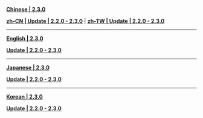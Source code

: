 **[Chinese | 2.3.0](https://autopatchcn.bhsr.com/client/cn/20240608161617_2zjrqfLT5RZmEzcR/PC/Chinese.zip)**

**[zh-CN | Update | 2.2.0 - 2.3.0](https://autopatchcn.bhsr.com/client/diff/hkrpg_cn/audio_zh-cn_2.2.0_2.3.0_hdiff_lARHmKlxgnlxDerc.zip)** | 
**[zh-TW | Update | 2.2.0 - 2.3.0](https://autopatchcn.bhsr.com/client/diff/hkrpg_cn/audio_zh-tw_2.2.0_2.3.0_hdiff_WndXLSLONtMaMrek.zip)**

---

**[English | 2.3.0](https://autopatchcn.bhsr.com/client/cn/20240608161617_2zjrqfLT5RZmEzcR/PC/English.zip)**

**[Update | 2.2.0 - 2.3.0](https://autopatchcn.bhsr.com/client/diff/hkrpg_cn/audio_en-us_2.2.0_2.3.0_hdiff_sYzOFJJydRWzPliE.zip)**

---

**[Japanese | 2.3.0](https://autopatchcn.bhsr.com/client/cn/20240608161617_2zjrqfLT5RZmEzcR/PC/Japanese.zip)**

**[Update | 2.2.0 - 2.3.0](https://autopatchcn.bhsr.com/client/diff/hkrpg_cn/audio_ja-jp_2.2.0_2.3.0_hdiff_oBXBkHpjiWqOpgyG.zip)**

---

**[Korean | 2.3.0](https://autopatchcn.bhsr.com/client/cn/20240608161617_2zjrqfLT5RZmEzcR/PC/Korean.zip)**

**[Update | 2.2.0 - 2.3.0](https://autopatchcn.bhsr.com/client/diff/hkrpg_cn/audio_ko-kr_2.2.0_2.3.0_hdiff_RhsgNyXJBOeErhDP.zip)**